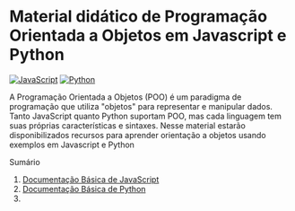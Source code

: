 # Material didático de Programação Orientada a Objetos em Javascript e Python
[![JavaScript](https://img.shields.io/badge/JavaScript-F7DF1E?logo=javascript&logoColor=000)](#) [![Python](https://img.shields.io/badge/Python-3776AB?logo=python&logoColor=fff)](#)

A Programação Orientada a Objetos (POO) é um paradigma de programação que utiliza "objetos" para representar e manipular dados. 
Tanto JavaScript quanto Python suportam POO, mas cada linguagem tem suas próprias características e sintaxes. 
Nesse material estarão disponibilizados recursos para aprender orientação a objetos usando exemplos em Javascript e Python

Sumário
1. [Documentação Básica de JavaScript](https://github.com/claulis/POO-JS-PY/blob/main/js-basico.md)
2. [Documentação Básica de Python](https://github.com/claulis/POO-JS-PY/blob/main/py-basico.md)
3. 
